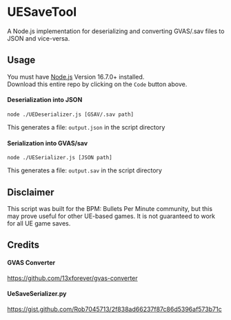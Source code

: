 # UESaveTool

A Node.js implementation for deserializing and converting GVAS/.sav files to JSON and vice-versa.

## Usage
You must have [Node.js](www.nodejs.org) Version 16.7.0+ installed.  
Download this entire repo by clicking on the `Code` button above.


#### Deserialization into JSON
```
node ./UEDeserializer.js [GSAV/.sav path]
```
This generates a file: `output.json` in the script directory

#### Serialization into GVAS/sav
```
node ./UESerializer.js [JSON path]
```
This generates a file: `output.sav` in the script directory


## Disclaimer
This script was built for the BPM: Bullets Per Minute community, but this may prove useful for other UE-based games. It is not guaranteed to work for all UE game saves.


## Credits
#### GVAS Converter
https://github.com/13xforever/gvas-converter

#### UeSaveSerializer.py
https://gist.github.com/Rob7045713/2f838ad66237f87c86d5396af573b71c

